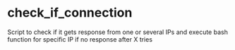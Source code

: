 # check_if_connection
Script to check if it gets response from one or several IPs and execute bash function for specific IP if no response after X tries
